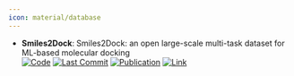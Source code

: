 ```yaml
---
icon: material/database
---
```


- **Smiles2Dock**: Smiles2Dock: an open large-scale multi-task dataset for ML-based molecular docking  
		[![Code](https://img.shields.io/github/stars/rivas-lab/Smiles2Dock?style=for-the-badge&logo=github)](https://github.com/rivas-lab/Smiles2Dock) [![Last Commit](https://img.shields.io/github/last-commit/rivas-lab/Smiles2Dock?style=for-the-badge&logo=github)](https://github.com/rivas-lab/Smiles2Dock) [![Publication](https://img.shields.io/badge/Publication-Citations:0-blue?style=for-the-badge&logo=bookstack)](https://doi.org/10.48550/arXiv.2406.05738) [![Link](https://img.shields.io/badge/Link-offline-red?style=for-the-badge&logo=xamarin&logoColor=red)](https://huggingface.co/datasets/tlemenestrel/Smiles2Dock) 
